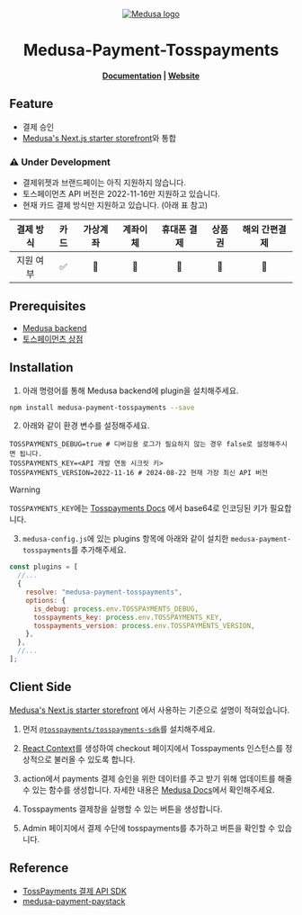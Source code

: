 <p align="center">
  <a href="https://www.medusajs.com">
  <picture>
    <source media="(prefers-color-scheme: dark)" srcset="https://user-images.githubusercontent.com/59018053/229103275-b5e482bb-4601-46e6-8142-244f531cebdb.svg">
    <source media="(prefers-color-scheme: light)" srcset="https://user-images.githubusercontent.com/59018053/229103726-e5b529a3-9b3f-4970-8a1f-c6af37f087bf.svg">
    <img alt="Medusa logo" src="https://user-images.githubusercontent.com/59018053/229103726-e5b529a3-9b3f-4970-8a1f-c6af37f087bf.svg">
    </picture>
  </a>
</p>
<h1 align="center">
  Medusa-Payment-Tosspayments
</h1>

<h4 align="center">
  <a href="https://docs.medusajs.com">Documentation</a> |
  <a href="https://www.medusajs.com">Website</a>
</h4>

## Feature

- 결제 승인
- [Medusa's Next.js starter storefront](https://docs.medusajs.com/starters/nextjs-medusa-starter)와 통합

### ⚠️ Under Development

- 결제위젯과 브랜드페이는 아직 지원하지 않습니다.
- 토스페이먼츠 API 버전은 2022-11-16만 지원하고 있습니다.
- 현재 카드 결제 방식만 지원하고 있습니다. (아래 표 참고)

| 결제 방식 | 카드 | 가상계좌 | 계좌이체 | 휴대폰 결제 | 상품권 | 해외 간편결제 |
| :-------: | :--: | :------: | :------: | :---------: | :----: | :-----------: |
| 지원 여부 |  ✅  |    🚫    |    🚫    |     🚫      |   🚫   |      🚫       |

## Prerequisites

- [Medusa backend](https://medusajs.com/)
- [토스페이먼츠 상점](https://www.tosspayments.com/)

## Installation

1. 아래 명령어를 통해 Medusa backend에 plugin을 설치해주세요.

```bash
npm install medusa-payment-tosspayments --save
```

2. 아래와 같이 환경 변수를 설정해주세요.

```env
TOSSPAYMENTS_DEBUG=true # 디버깅용 로그가 필요하지 않는 경우 false로 설정해주시면 됩니다.
TOSSPAYMENTS_KEY=<API 개발 연동 시크릿 키>
TOSSPAYMENTS_VERSION=2022-11-16 # 2024-08-22 현재 가장 최신 API 버전
```

> [!WARNING]
>
> `TOSSPAYMENTS_KEY`에는 [Tosspayments Docs](https://docs.tosspayments.com/reference/using-api/authorization) 에서 base64로 인코딩된 키가 필요합니다.

3. `medusa-config.js`에 있는 plugins 항목에 아래와 같이 설치한 `medusa-payment-tosspayments`를 추가해주세요.

```js
const plugins = [
  //...
  {
    resolve: "medusa-payment-tosspayments",
    options: {
      is_debug: process.env.TOSSPAYMENTS_DEBUG,
      tosspayments_key: process.env.TOSSPAYMENTS_KEY,
      tosspayments_version: process.env.TOSSPAYMENTS_VERSION,
    },
  },
  //...
];
```

## Client Side

[Medusa's Next.js starter storefront](https://docs.medusajs.com/starters/nextjs-medusa-starter) 에서 사용하는 기준으로 설명이 적혀있습니다.

1. 먼저 [`@tosspayments/tosspayments-sdk`](https://docs.tosspayments.com/sdk/v2/js)를 설치해주세요.

2. [React Context](https://react.dev/reference/react/createContext)를 생성하여 checkout 페이지에서 Tosspayments 인스턴스를 정상적으로 불러올 수 있도록 합니다.

3. action에서 payments 결제 승인을 위한 데이터를 주고 받기 위해 업데이트를 해줄 수 있는 함수를 생성합니다. 자세한 내용은 [Medusa Docs](https://docs.medusajs.com/api/store#carts_postcartscartpaymentsessionupdate)에서 확인해주세요.

4. Tosspayments 결제창을 실행할 수 있는 버튼을 생성합니다.

5. Admin 페이지에서 결제 수단에 tosspayments를 추가하고 버튼을 확인할 수 있습니다.

## Reference

- [TossPayments 결제 API SDK](https://github.com/yujutown/tosspayments-sdk.js)
- [medusa-payment-paystack](https://github.com/a11rew/medusa-payment-paystack/tree/main)
